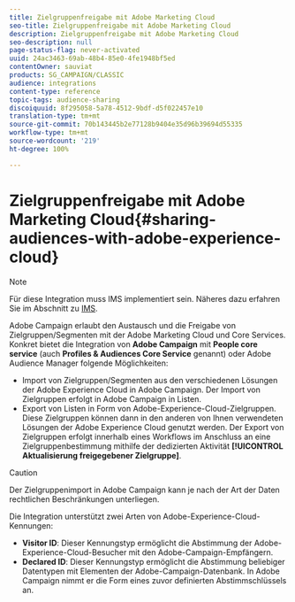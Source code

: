 ```yaml
---
title: Zielgruppenfreigabe mit Adobe Marketing Cloud
seo-title: Zielgruppenfreigabe mit Adobe Marketing Cloud
description: Zielgruppenfreigabe mit Adobe Marketing Cloud
seo-description: null
page-status-flag: never-activated
uuid: 24ac3463-69ab-48b4-85e0-4fe1948bf5ed
contentOwner: sauviat
products: SG_CAMPAIGN/CLASSIC
audience: integrations
content-type: reference
topic-tags: audience-sharing
discoiquuid: 8f295058-5a78-4512-9bdf-d5f022457e10
translation-type: tm+mt
source-git-commit: 70b143445b2e77128b9404e35d96b39694d55335
workflow-type: tm+mt
source-wordcount: '219'
ht-degree: 100%

---
```



# Zielgruppenfreigabe mit Adobe Marketing Cloud{#sharing-audiences-with-adobe-experience-cloud}

>[!NOTE]
>
>Für diese Integration muss IMS implementiert sein. Näheres dazu erfahren Sie im Abschnitt zu [IMS](../../integrations/using/about-adobe-id.md).

Adobe Campaign erlaubt den Austausch und die Freigabe von Zielgruppen/Segmenten mit der Adobe Marketing Cloud und Core Services. Konkret bietet die Integration von **Adobe Campaign** mit **People core service** (auch **Profiles &amp; Audiences Core Service** genannt) oder Adobe Audience Manager folgende Möglichkeiten:

* Import von Zielgruppen/Segmenten aus den verschiedenen Lösungen der Adobe Experience Cloud in Adobe Campaign. Der Import von Zielgruppen erfolgt in Adobe Campaign in Listen.
* Export von Listen in Form von Adobe-Experience-Cloud-Zielgruppen. Diese Zielgruppen können dann in den anderen von Ihnen verwendeten Lösungen der Adobe Experience Cloud genutzt werden. Der Export von Zielgruppen erfolgt innerhalb eines Workflows im Anschluss an eine Zielgruppenbestimmung mithilfe der dedizierten Aktivität **[!UICONTROL Aktualisierung freigegebener Zielgruppe]**.

>[!CAUTION]
>
>Der Zielgruppenimport in Adobe Campaign kann je nach der Art der Daten rechtlichen Beschränkungen unterliegen.

Die Integration unterstützt zwei Arten von Adobe-Experience-Cloud-Kennungen:

* **Visitor ID**: Dieser Kennungstyp ermöglicht die Abstimmung der Adobe-Experience-Cloud-Besucher mit den Adobe-Campaign-Empfängern.
* **Declared ID**: Dieser Kennungstyp ermöglicht die Abstimmung beliebiger Datentypen mit Elementen der Adobe-Campaign-Datenbank. In Adobe Campaign nimmt er die Form eines zuvor definierten Abstimmschlüssels an.
